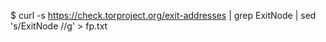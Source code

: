 

$ curl -s https://check.torproject.org/exit-addresses | grep ExitNode  | sed 's/ExitNode //g' > fp.txt
